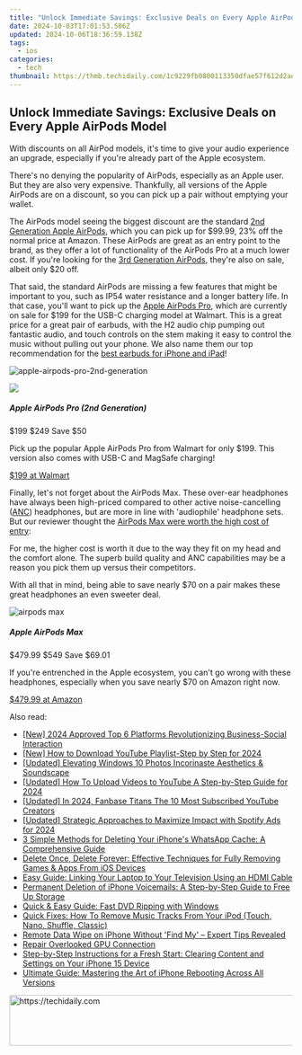 ```yaml
---
title: "Unlock Immediate Savings: Exclusive Deals on Every Apple AirPods Model"
date: 2024-10-03T17:01:53.506Z
updated: 2024-10-06T18:36:59.138Z
tags:
  - ios
categories:
  - tech
thumbnail: https://thmb.techidaily.com/1c9229fb0800113350dfae57f612d2aef9036646b6591dcd5ed2f832a16cf380.jpg
---
```


## Unlock Immediate Savings: Exclusive Deals on Every Apple AirPods Model

With discounts on all AirPod models, it's time to give your audio experience an upgrade, especially if you're already part of the Apple ecosystem.

 There's no denying the popularity of AirPods, especially as an Apple user. But they are also very expensive. Thankfully, all versions of the Apple AirPods are on a discount, so you can pick up a pair without emptying your wallet.

 The AirPods model seeing the biggest discount are the standard [2nd Generation Apple AirPods](http://www.amazon.com/dp/B07PXGQC1Q?tag=hotoge-20&ascsubtag=UUhtgUeUpU2002242&asc%5Frefurl=https%3A%2F%2Fwww.howtogeek.com%2Fairpods-sale%2F&asc%5Fcampaign=Affiliate), which you can pick up for $99.99, 23% off the normal price at Amazon. These AirPods are great as an entry point to the brand, as they offer a lot of functionality of the AirPods Pro at a much lower cost. If you're looking for the [3rd Generation AirPods](https://www.amazon.com/dp/B0BDHB9Y8H?tag=hotoge-20&ascsubtag=UUhtgUeUpU2002242&asc%5Frefurl=https%3A%2F%2Fwww.howtogeek.com%2Fairpods-sale%2F&asc%5Fcampaign=Affiliate), they're also on sale, albeit only $20 off.

 That said, the standard AirPods are missing a few features that might be important to you, such as IP54 water resistance and a longer battery life. In that case, you'll want to pick up the [Apple AirPods Pro](https://www.walmart.com/ip/AirPods-Pro-2nd-generation-with-MagSafe-Case-USB-C/5020133971), which are currently on sale for $199 for the USB-C charging model at Walmart. This is a great price for a great pair of earbuds, with the H2 audio chip pumping out fantastic audio, and touch controls on the stem making it easy to control the music without pulling out your phone. We also name them our top recommendation for the [best earbuds for iPhone and iPad](https://change-location.techidaily.com/how-to-use-special-features-virtual-location-on-xiaomi-civi-3-drfone-by-drfone-virtual-android/)!

![apple-airpods-pro-2nd-generation](https://static1.howtogeekimages.com/wordpress/wp-content/uploads/2023/09/apple-airpods-pro-2nd-generation.png) 

![](https://static1.howtogeekimages.com/wordpresshttps://static0.howtogeekimages.com/wordpress/wp-content/uploads/2024/01/htg-best-of-2024-1.png) 

#####  Apple AirPods Pro (2nd Generation) 

$199 $249 Save $50 

Pick up the popular Apple AirPods Pro from Walmart for only $199\. This version also comes with USB-C and MagSafe charging!

[$199 at Walmart](https://www.walmart.com/ip/AirPods-Pro-2nd-generation-with-MagSafe-Case-USB-C/5020133971) 

 Finally, let's not forget about the AirPods Max. These over-ear headphones have always been high-priced compared to other active noise-cancelling ([ANC](https://facebook-clips.techidaily.com/updated-step-by-step-sharing-twitch-on-your-fb-page-for-2024/)) headphones, but are more in line with 'audiophile' headphone sets. But our reviewer thought the [AirPods Max were worth the high cost of entry](https://extra-hints.techidaily.com/how-to-change-powerpoint-video-speed/):

 For me, the higher cost is worth it due to the way they fit on my head and the comfort alone. The superb build quality and ANC capabilities may be a reason you pick them up versus their competitors.

 With all that in mind, being able to save nearly $70 on a pair makes these great headphones an even sweeter deal.

![airpods max](https://static1.howtogeekimages.com/wordpress/wp-content/uploads/2023/11/airpods-max.png) 

#####  Apple AirPods Max

$479.99 $549 Save $69.01 

If you're entrenched in the Apple ecosystem, you can't go wrong with these headphones, especially when you save nearly $70 on Amazon right now.

[$479.99 at Amazon](https://www.amazon.com/dp/B08PZHYWJS?tag=hotoge-20&ascsubtag=UUhtgUeUpU2002242&asc%5Frefurl=https%3A%2F%2Fwww.howtogeek.com%2Fairpods-sale%2F&asc%5Fcampaign=Affiliate)

<ins class="adsbygoogle"
     style="display:block"
     data-ad-format="autorelaxed"
     data-ad-client="ca-pub-7571918770474297"
     data-ad-slot="1223367746"></ins>

<ins class="adsbygoogle"
     style="display:block"
     data-ad-client="ca-pub-7571918770474297"
     data-ad-slot="8358498916"
     data-ad-format="auto"
     data-full-width-responsive="true"></ins>

<span class="atpl-alsoreadstyle">Also read:</span>
<div><ul>
<li><a href="https://fox-helps.techidaily.com/new-2024-approved-top-6-platforms-revolutionizing-business-social-interaction/"><u>[New] 2024 Approved Top 6 Platforms Revolutionizing Business-Social Interaction</u></a></li>
<li><a href="https://eaxpv-info.techidaily.com/new-how-to-download-youtube-playlist-step-by-step-for-2024/"><u>[New] How to Download YouTube Playlist-Step by Step for 2024</u></a></li>
<li><a href="https://article-files.techidaily.com/updated-elevating-windows-10-photos-incorinaste-aesthetics-and-soundscape/"><u>[Updated] Elevating Windows 10 Photos Incorinaste Aesthetics & Soundscape</u></a></li>
<li><a href="https://youtube-data.techidaily.com/ed-how-to-upload-videos-to-youtube-a-step-by-step-guide-for-2024/"><u>[Updated] How To Upload Videos to YouTube A Step-by-Step Guide for 2024</u></a></li>
<li><a href="https://youtube-sure.techidaily.com/ed-in-2024-fanbase-titans-the-10-most-subscribed-youtube-creators/"><u>[Updated] In 2024, Fanbase Titans The 10 Most Subscribed YouTube Creators</u></a></li>
<li><a href="https://article-tips.techidaily.com/updated-strategic-approaches-to-maximize-impact-with-spotify-ads-for-2024/"><u>[Updated] Strategic Approaches to Maximize Impact with Spotify Ads for 2024</u></a></li>
<li><a href="https://os-tips.techidaily.com/3-simple-methods-for-deleting-your-iphones-whatsapp-cache-a-comprehensive-guide/"><u>3 Simple Methods for Deleting Your iPhone's WhatsApp Cache: A Comprehensive Guide</u></a></li>
<li><a href="https://os-tips.techidaily.com/delete-once-delete-forever-effective-techniques-for-fully-removing-games-and-apps-from-ios-devices/"><u>Delete Once, Delete Forever: Effective Techniques for Fully Removing Games & Apps From iOS Devices</u></a></li>
<li><a href="https://techno-recovery.techidaily.com/easy-guide-linking-your-laptop-to-your-television-using-an-hdmi-cable/"><u>Easy Guide: Linking Your Laptop to Your Television Using an HDMI Cable</u></a></li>
<li><a href="https://os-tips.techidaily.com/permanent-deletion-of-iphone-voicemails-a-step-by-step-guide-to-free-up-storage/"><u>Permanent Deletion of iPhone Voicemails: A Step-by-Step Guide to Free Up Storage</u></a></li>
<li><a href="https://win-howtos.techidaily.com/quick-and-easy-guide-fast-dvd-ripping-with-windows/"><u>Quick & Easy Guide: Fast DVD Ripping with Windows</u></a></li>
<li><a href="https://os-tips.techidaily.com/quick-fixes-how-to-remove-music-tracks-from-your-ipod-touch-nano-shuffle-classic/"><u>Quick Fixes: How To Remove Music Tracks From Your iPod (Touch, Nano, Shuffle, Classic)</u></a></li>
<li><a href="https://os-tips.techidaily.com/remote-data-wipe-on-iphone-without-find-my-expert-tips-revealed/"><u>Remote Data Wipe on iPhone Without 'Find My' – Expert Tips Revealed</u></a></li>
<li><a href="https://network-issues.techidaily.com/repair-overlooked-gpu-connection/"><u>Repair Overlooked GPU Connection</u></a></li>
<li><a href="https://os-tips.techidaily.com/step-by-step-instructions-for-a-fresh-start-clearing-content-and-settings-on-your-iphone-15-device/"><u>Step-by-Step Instructions for a Fresh Start: Clearing Content and Settings on Your iPhone 15 Device</u></a></li>
<li><a href="https://os-tips.techidaily.com/ultimate-guide-mastering-the-art-of-iphone-rebooting-across-all-versions/"><u>Ultimate Guide: Mastering the Art of iPhone Rebooting Across All Versions</u></a></li>
</ul></div>

<!-- affiliate ads begin -->
<a href="https://appsumo.8odi.net/c/5597632/2123736/7443" target="_top" id="2123736">
  <img src="//a.impactradius-go.com/display-ad/7443-2123736" border="0" alt="https://techidaily.com" width="728" height="90"/>
</a>
<img height="0" width="0" src="https://appsumo.8odi.net/i/5597632/2123736/7443" style="position:absolute;visibility:hidden;" border="0" />
<!-- affiliate ads end -->


